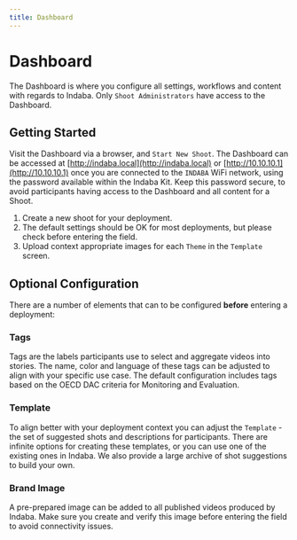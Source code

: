 ```yaml
---
title: Dashboard
---
```


<ReadTime />

# Dashboard

<Leader>

The Dashboard is where you configure all settings, workflows and content with regards to Indaba. Only `Shoot Administrators` have access to the Dashboard.

</Leader>

## Getting Started

Visit the Dashboard via a browser, and `Start New Shoot`. The Dashboard can be accessed at [http://indaba.local](http://indaba.local) or [http://10.10.10.1](http://10.10.10.1) once you are connected to the `INDABA` WiFi network, using the password available within the Indaba Kit. Keep this password secure, to avoid participants having access to the Dashboard and all content for a Shoot.

1. Create a new shoot for your deployment.
2. The default settings should be OK for most deployments, but please check before entering the field.
3. Upload context appropriate images for each `Theme` in the `Template` screen.

## Optional Configuration

There are a number of elements that can to be configured **before** entering a deployment:

### Tags

Tags are the labels participants use to select and aggregate videos into stories. The name, color and language of these tags can be adjusted to align with your specific use case. The default configuration includes tags based on the OECD DAC criteria for Monitoring and Evaluation.

### Template

To align better with your deployment context you can adjust the `Template` - the set of suggested shots and descriptions for participants. There are infinite options for creating these templates, or you can use one of the existing ones in Indaba. We also provide a large archive of shot suggestions to build your own.

### Brand Image

A pre-prepared image can be added to all published videos produced by Indaba. Make sure you create and verify this image before entering the field to avoid connectivity issues.
